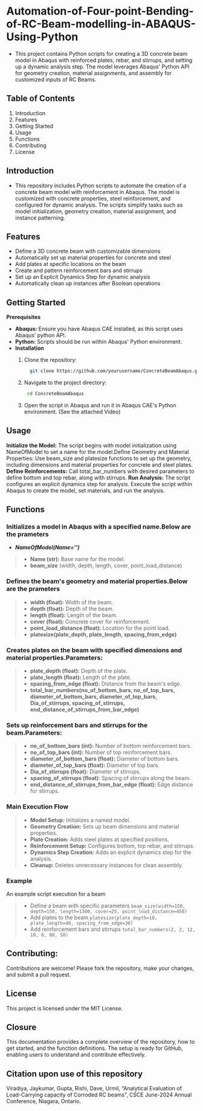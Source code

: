 # Automation-of-Four-point-Bending-of-RC-Beam-modelling-in-ABAQUS-Using-Python
- This project contains Python scripts for creating a 3D concrete beam model in Abaqus with reinforced plates, rebar, and stirrups, and setting up a dynamic analysis step. The model leverages Abaqus' Python API for geometry creation, material assignments, and assembly for customized inputs of RC Beams.

## Table of Contents
  1. Introduction
  2. Features
  3. Getting Started
  4. Usage
  5. Functions
  6. Contributing
  7. License

## Introduction
- This repository includes Python scripts to automate the creation of a concrete beam model with reinforcement in Abaqus. The model is customized with concrete properties, steel reinforcement, and configured for dynamic analysis. The scripts simplify tasks such as model initialization, geometry creation, material assignment, and instance patterning.

## Features
- Define a 3D concrete beam with customizable dimensions
- Automatically set up material properties for concrete and steel
- Add plates at specific locations on the beam
- Create and pattern reinforcement bars and stirrups
- Set up an Explicit Dynamics Step for dynamic analysis
- Automatically clean up instances after Boolean operations

## Getting Started
**Prerequisites**

  - **Abaqus:** Ensure you have Abaqus CAE installed, as this script uses Abaqus’ python API.
  - **Python:** Scripts should be run within Abaqus' Python environment.
  - **Installation**
    1. Clone the repository:
        ```sh
          git clone https://github.com/yourusername/ConcreteBeamAbaqus.git
        ```
    2. Navigate to the project directory:
         ```sh
          cd ConcreteBeamAbaqus
        ```
         
    3. Open the script in Abaqus and run it in Abaqus CAE's Python environment. (See the attached Video)

## Usage
**Initialize the Model:**  The script begins with model initialization using NameOfModel to set a name for the model.Define Geometry and Material Properties: Use beam_size and platesize functions to set up the geometry, including dimensions and material properties for concrete and steel plates.
**Define Reinforcements:** Call total_bar_numbers with desired parameters to define bottom and top rebar, along with stirrups.
**Run Analysis:** The script configures an explicit dynamics step for analysis. Execute the script within Abaqus to create the model, set materials, and run the analysis.

## Functions

### Initializes a model in Abaqus with a specified name.Below are the prameters
- **_NameOfModel(Name='')_**
> - **Name (str):** Base name for the model.
> - **beam_size** (width, depth, length, cover, point_load_distance)

### Defines the beam's geometry and material properties.Below are the prameters
> - **width (float):** Width of the beam.
> - **depth (float):** Depth of the beam.
> - **length (float):** Length of the beam.
> - **cover (float):** Concrete cover for reinforcement.
> - **point_load_distance (float):** Location for the point load.
> - **platesize(plate_depth, plate_length, spacing_from_edge)**

### Creates plates on the beam with specified dimensions and material properties.Parameters:
> - **plate_depth (float):** Depth of the plate.
> - **plate_length (float):** Length of the plate.
> - **spacing_from_edge (float):** Distance from the beam's edge.
> - **total_bar_numbers(no_of_bottom_bars, no_of_top_bars, diameter_of_bottom_bars, diameter_of_top_bars, Dia_of_stirrups, spacing_of_stirrups, end_distance_of_stirrups_from_bar_edge)**

### Sets up reinforcement bars and stirrups for the beam.Parameters:
> - **no_of_bottom_bars (int):** Number of bottom reinforcement bars.
> - **no_of_top_bars (int):** Number of top reinforcement bars.
> - **diameter_of_bottom_bars (float):** Diameter of bottom bars.
> - **diameter_of_top_bars (float):** Diameter of top bars.
> - **Dia_of_stirrups (float):** Diameter of stirrups.
> - **spacing_of_stirrups (float)**: Spacing of stirrups along the beam.
> - **end_distance_of_stirrups_from_bar_edge (float):** Edge distance for stirrups.

### Main Execution Flow
> - **Model Setup:** Initializes a named model.
> - **Geometry Creation:** Sets up beam dimensions and material properties.
> - **Plate Creation:** Adds steel plates at specified positions.
> - **Reinforcement Setup:** Configures bottom, top rebar, and stirrups.
> - **Dynamics Step Creation:** Adds an explicit dynamics step for the analysis.
> - **Cleanup:** Deletes unnecessary instances for clean assembly.

### Example
An example script execution for a beam
> - Define a beam with specific parameters
```beam_size(width=150, depth=150, length=1300, cover=25, point_load_distance=450)```
> - Add plates to the beam
```platesize(plate_depth=10, plate_length=40, spacing_from_edge=30)```
> - Add reinforcement bars and stirrups
```total_bar_numbers(2, 2, 12, 10, 8, 80, 50)```


## Contributing:
Contributions are welcome! Please fork the repository, make your changes, and submit a pull request.

## License
This project is licensed under the MIT License. 

## Closure
This documentation provides a complete overview of the repository, how to get started, and the function definitions. The setup is ready for GitHub, enabling users to understand and contribute effectively.

## Citation upon use of this repository
Viradiya, Jaykumar, Gupta, Rishi, Dave, Urmil, “Analytical Evaluation of Load-Carrying capacity of Corroded RC beams”, CSCE June-2024 Annual Conference, Niagara, Ontario.

